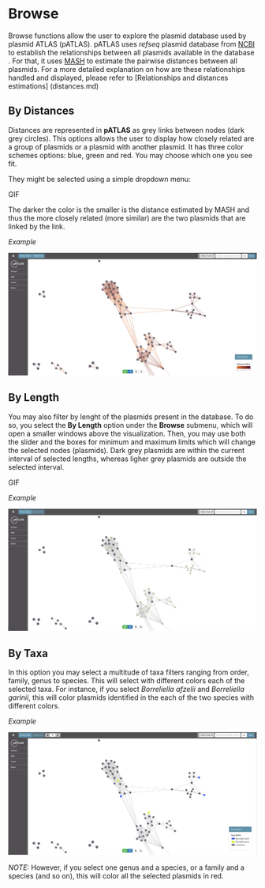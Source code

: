 # Browse

Browse functions allow the user to explore the plasmid database used by 
plasmid ATLAS (pATLAS). pATLAS uses _refseq_ plasmid database from [NCBI]() 
to establish the relationships between all plasmids available in the database
. For that, it uses [MASH]() to estimate the pairwise distances between all 
plasmids. For a more detailed explanation on how are these relationships 
handled and displayed, please refer to [Relationships and distances estimations]
(distances.md)

## By Distances

Distances are represented in **pATLAS** as grey links between nodes (dark grey 
circles). This options allows the user to display how closely related are a 
group of plasmids or a plasmid with another plasmid. It has three color 
schemes options: blue, green and red. You may choose which one you see fit. 

They might be selected using a simple dropdown menu:

GIF

The darker the color is the smaller is the distance estimated by MASH and thus 
the more closely related (more similar) are the two plasmids that are linked 
by the link.

_Example_

![](gitbook/images/distance_result.png)

## By Length

You may also filter by lenght of the plasmids present in the database. To do 
so, you select the **By Length** option under the **Browse** submenu, which 
will open a smaller windows above the visualization. Then, you may use both 
the slider and the boxes for minimum and maximum limits which will change the
 selected nodes (plasmids). Dark grey plasmids are within the current 
 interval of selected lengths, whereas ligher grey plasmids are outside the 
 selected interval.
 
 GIF
 
 _Example_
 
 ![](gitbook/images/lenght_example.png)
 
## By Taxa

In this option you may select a multitude of taxa filters ranging from order,
 family, genus to species. This will select with different colors each of the
  selected taxa. For instance, if you select _Borreliella afzelii_ and 
  _Borreliella garinii_, this will color plasmids identified in the each 
  of the two species with different colors.
  
  _Example_
  
  ![](gitbook/images/taxa_sample.png)
  
  *NOTE:* However, if you select one genus and a species, or a family and a 
  species 
  (and so on), this will color all the selected plasmids in red.